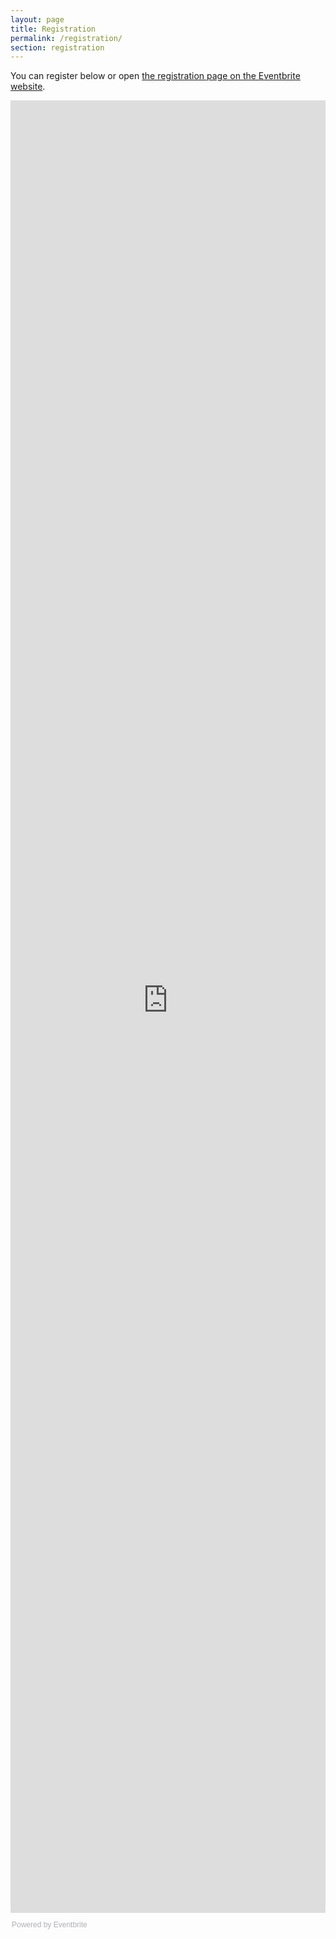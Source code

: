 ```yaml
---
layout: page
title: Registration
permalink: /registration/
section: registration
---
```


<!-- Tickets for C++Now 2018 are not yet available. Please visit again or keep an eye on the [announcements page](/announcements/) for updated information. -->


You can register below or open <a href="https://cppnow2018.eventbrite.com/">the registration page on the Eventbrite website</a>.
 
<iframe src="https://cppnow2018.eventbrite.com/?ref=eweb" width="100%" height="2900" frameborder="0" marginwidth="5" marginheight="5" scrolling="auto"></iframe>
 
<div style="font-family: Helvetica, Arial; font-size: 12px; padding: 10px 0 5px; margin: 2px; width: 100%; text-align: left;"><a class="powered-by-eb" style="color: #adb0b6; text-decoration: none;" href="http://www.eventbrite.com/" target="_blank" rel="noopener">Powered by Eventbrite</a></div>

